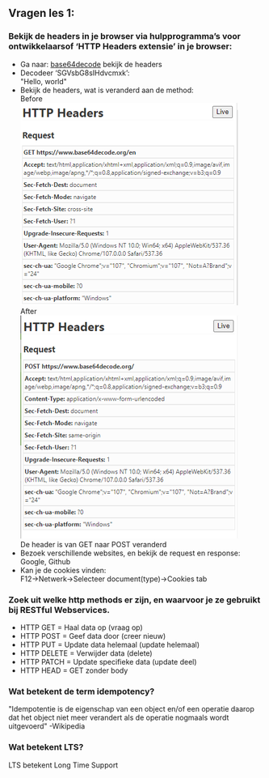 ## Vragen les 1:

### Bekijk de headers in je browser via hulpprogramma’s voor ontwikkelaarsof ‘HTTP Headers extensie’ in je browser: 
- Ga naar: [base64decode](https://www.base64decode.org/en) bekijk de headers 
- Decodeer ‘SGVsbG8sIHdvcmxk’:  
"Hello, world"
- Bekijk de headers, wat is veranderd aan de method:  
Before  
![Before](https://github.com/BoyK99/prog02-6/blob/master/img/before.png?raw=true)  
After  
![After](https://github.com/BoyK99/prog02-6/blob/master/img/after.png?raw=true)  
De header is van GET naar POST veranderd
- Bezoek verschillende websites, en bekijk de request en response:  
Google, Github
- Kan je de cookies vinden:  
F12->Netwerk->Selecteer document(type)->Cookies tab


### Zoek uit welke http methods er zijn, en waarvoor je ze gebruikt bij RESTful Webservices. 
- HTTP GET      = Haal data op (vraag op)
- HTTP POST     = Geef data door (creer nieuw)
- HTTP PUT      = Update data helemaal (update helemaal)
- HTTP DELETE   = Verwijder data (delete)
- HTTP PATCH    = Update specifieke data (update deel)
- HTTP HEAD     = GET zonder body

### Wat betekent de term idempotency?
"Idempotentie is de eigenschap van een object en/of een operatie daarop dat het object niet meer verandert als de operatie nogmaals wordt uitgevoerd" -Wikipedia

### Wat betekent LTS?
LTS betekent Long Time Support
